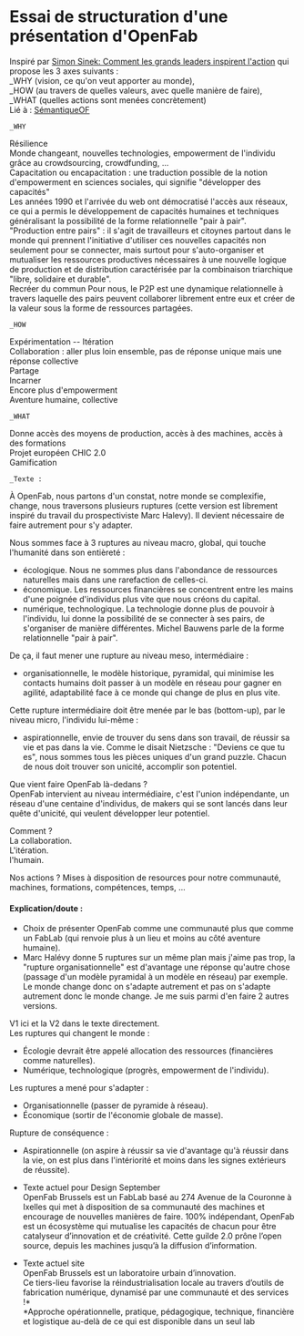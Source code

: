 # Essai de structuration d'une présentation d'OpenFab  
Inspiré par [Simon Sinek: Comment les grands leaders inspirent l'action](https://www.ted.com/talks/simon_sinek_how_great_leaders_inspire_action?language=fr)
qui propose les 3 axes suivants :  
_WHY (vision, ce qu'on veut apporter au monde),  
_HOW (au travers de quelles valeurs, avec quelle manière de faire),  
_WHAT (quelles actions sont menées concrètement)  
Lié à : [SémantiqueOF](https://github.com/Ginsburg/openfab/blob/master/S%C3%A9mantiqueOF.md)  

    _WHY  
Résilience  
Monde changeant, nouvelles technologies, empowerment de l'individu grâce au crowdsourcing, crowdfunding, ...  
Capacitation ou encapacitation : une traduction possible de la notion d'empowerment en sciences sociales, qui signifie "développer des capacités"  
Les années 1990 et l'arrivée du web ont démocratisé l'accès aux réseaux, ce qui a permis le développement de capacités humaines et techniques généralisant la possibilité de la forme relationnelle "pair à pair".  
"Production entre pairs" : il s'agit de travailleurs et citoynes partout dans le monde qui prennent l'initiative d'utiliser ces nouvelles capacités non seulement pour se connecter, mais surtout pour s'auto-organiser et mutualiser les ressources productives nécessaires à une nouvelle logique de production et de distribution caractérisée par la combinaison triarchique "libre, solidaire et durable".  
Recréer du commun
Pour nous, le P2P est une dynamique relationnelle à travers laquelle des pairs peuvent collaborer librement entre eux et créer de la valeur sous la forme de ressources partagées.

    _HOW    
Expérimentation -- Itération  
Collaboration : aller plus loin ensemble, pas de réponse unique mais une réponse collective  
Partage  
Incarner  
Encore plus d'empowerment  
Aventure humaine, collective  

    _WHAT  
Donne accès des moyens de production, accès à des machines, accès à des formations  
Projet européen CHIC 2.0  
Gamification  

    _Texte :  
À OpenFab, nous partons d'un constat, notre monde se complexifie, change, nous traversons plusieurs ruptures (cette version est librement inspiré du travail du prospectiviste Marc Halevy). Il devient nécessaire de faire autrement pour s'y adapter.  

Nous sommes face à 3 ruptures au niveau macro, global, qui touche l'humanité dans son entièreté :
+ écologique. Nous ne sommes plus dans l'abondance de ressources naturelles mais dans une rarefaction de celles-ci. 
+ économique. Les ressources financières se concentrent entre les mains d'une poignée d'individus plus vite que nous créons du capital.  
+ numérique, technologique. La technologie donne plus de pouvoir à l'individu, lui donne la possibilité de se connecter à ses pairs, de s'organiser de manière différentes. Michel Bauwens parle de la forme relationnelle "pair à pair".

De ça, il faut mener une rupture au niveau meso, intermédiaire :  
+ organisationnelle, le modèle historique, pyramidal, qui minimise les contacts humains doit passer à un modèle en réseau pour gagner en agilité, adaptabilité face à ce monde qui change de plus en plus vite. 

Cette rupture intermédiaire doit être menée par le bas (bottom-up), par le niveau micro, l'individu lui-même :  
+ aspirationnelle, envie de trouver du sens dans son travail, de réussir sa vie et pas dans la vie. Comme le disait Nietzsche : "Deviens ce que tu es", nous sommes tous les pièces uniques d'un grand puzzle. Chacun de nous doit trouver son unicité, accomplir son potentiel.  

Que vient faire OpenFab là-dedans ?  
OpenFab intervient au niveau intermédiaire, c'est l'union indépendante, un réseau d'une centaine d'individus, de makers qui se sont lancés dans leur quête d'unicité, qui veulent développer leur potentiel.

Comment ?  
La collaboration.  
L'itération.  
l'humain.  

Nos actions ?
Mises à disposition de resources pour notre communauté, machines, formations, compétences, temps, ...



#### Explication/doute :  
+ Choix de présenter OpenFab comme une communauté plus que comme un FabLab (qui renvoie plus à un lieu et moins au côté
aventure humaine).  
+ Marc Halévy donne 5 ruptures sur un même plan mais j'aime pas trop, la "rupture organisationnelle" est d'avantage une réponse qu'autre chose (passage d'un modèle pyramidal à un modèle en réseau) par exemple. Le monde change donc on s'adapte autrement et pas on s'adapte autrement donc le monde change. Je me suis parmi d'en faire 2 autres versions.  

V1 ici et la V2 dans le texte directement.   
Les ruptures qui changent le monde :  
- Écologie devrait être appelé allocation des ressources (financières comme naturelles). 
- Numérique, technologique (progrès, empowerment de l'individu). 

Les ruptures a mené pour s'adapter :  
- Organisationnelle (passer de pyramide à réseau). 
- Économique (sortir de l'économie globale de masse). 

Rupture de conséquence :  
- Aspirationnelle (on aspire à réussir sa vie d'avantage qu'à réussir dans la vie, on est plus dans l'intériorité et moins dans les signes extérieurs de réussite).  




- Texte actuel pour Design September  
OpenFab Brussels est un FabLab basé au 274 Avenue de la Couronne à Ixelles qui met à disposition 
de sa communauté des machines et encourage de nouvelles manières de faire.
100% indépendant, OpenFab est un écosystème qui mutualise les capacités de chacun pour être catalyseur 
d’innovation et de créativité.
Cette guilde 2.0 prône l’open source, depuis les machines jusqu’à la diffusion d’information.

- Texte actuel site  
OpenFab Brussels est un laboratoire urbain d’innovation.  
Ce tiers-lieu favorise la réindustrialisation locale au travers d’outils de fabrication numérique, 
dynamisé par une communauté et des services !*  
*Approche opérationnelle, pratique, pédagogique, technique, financière et logistique au-delà de ce qui 
est disponible dans un seul lab  
